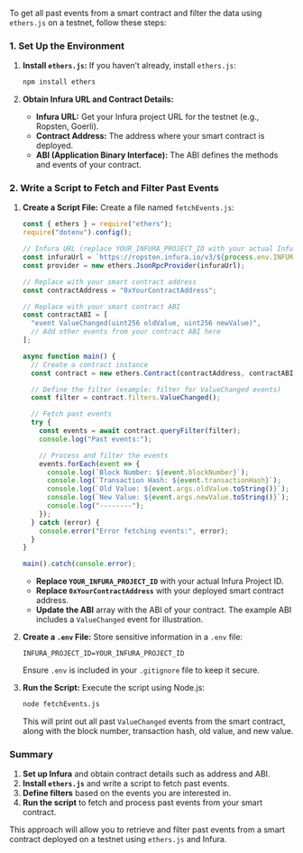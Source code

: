 To get all past events from a smart contract and filter the data using `ethers.js` on a testnet, follow these steps:

### 1. **Set Up the Environment**

1. **Install `ethers.js`:**
   If you haven’t already, install `ethers.js`:

   ```bash
   npm install ethers
   ```

2. **Obtain Infura URL and Contract Details:**
   - **Infura URL:** Get your Infura project URL for the testnet (e.g., Ropsten, Goerli).
   - **Contract Address:** The address where your smart contract is deployed.
   - **ABI (Application Binary Interface):** The ABI defines the methods and events of your contract.

### 2. **Write a Script to Fetch and Filter Past Events**

1. **Create a Script File:**
   Create a file named `fetchEvents.js`:

   ```javascript
   const { ethers } = require("ethers");
   require("dotenv").config();

   // Infura URL (replace YOUR_INFURA_PROJECT_ID with your actual Infura Project ID)
   const infuraUrl = `https://ropsten.infura.io/v3/${process.env.INFURA_PROJECT_ID}`;
   const provider = new ethers.JsonRpcProvider(infuraUrl);

   // Replace with your smart contract address
   const contractAddress = "0xYourContractAddress";

   // Replace with your smart contract ABI
   const contractABI = [
     "event ValueChanged(uint256 oldValue, uint256 newValue)",
     // Add other events from your contract ABI here
   ];

   async function main() {
     // Create a contract instance
     const contract = new ethers.Contract(contractAddress, contractABI, provider);

     // Define the filter (example: filter for ValueChanged events)
     const filter = contract.filters.ValueChanged();

     // Fetch past events
     try {
       const events = await contract.queryFilter(filter);
       console.log("Past events:");

       // Process and filter the events
       events.forEach(event => {
         console.log(`Block Number: ${event.blockNumber}`);
         console.log(`Transaction Hash: ${event.transactionHash}`);
         console.log(`Old Value: ${event.args.oldValue.toString()}`);
         console.log(`New Value: ${event.args.newValue.toString()}`);
         console.log("--------");
       });
     } catch (error) {
       console.error("Error fetching events:", error);
     }
   }

   main().catch(console.error);
   ```

   - **Replace `YOUR_INFURA_PROJECT_ID`** with your actual Infura Project ID.
   - **Replace `0xYourContractAddress`** with your deployed smart contract address.
   - **Update the ABI** array with the ABI of your contract. The example ABI includes a `ValueChanged` event for illustration.

2. **Create a `.env` File:**
   Store sensitive information in a `.env` file:

   ```
   INFURA_PROJECT_ID=YOUR_INFURA_PROJECT_ID
   ```

   Ensure `.env` is included in your `.gitignore` file to keep it secure.

3. **Run the Script:**
   Execute the script using Node.js:

   ```bash
   node fetchEvents.js
   ```

   This will print out all past `ValueChanged` events from the smart contract, along with the block number, transaction hash, old value, and new value.

### Summary

1. **Set up Infura** and obtain contract details such as address and ABI.
2. **Install `ethers.js`** and write a script to fetch past events.
3. **Define filters** based on the events you are interested in.
4. **Run the script** to fetch and process past events from your smart contract.

This approach will allow you to retrieve and filter past events from a smart contract deployed on a testnet using `ethers.js` and Infura.